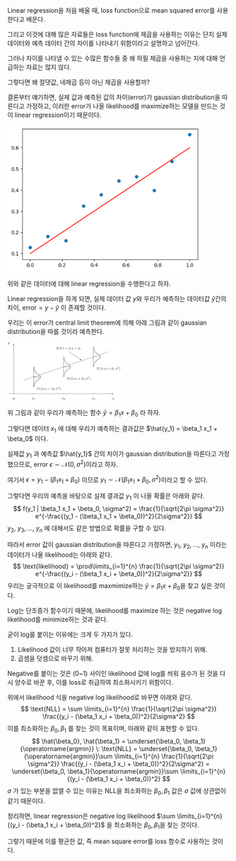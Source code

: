 Linear regression을 처음 배울 때, loss function으로 mean squared error를 사용한다고 배운다.

그리고 이것에 대해 많은 자료들은 loss function에 제곱을 사용하는 이유는 단지 실제 데이터와 예측 데이터 간의 차이를 나타내기 위함이라고 설명하고 넘어간다.

그러나 차이를 나타낼 수 있는 수많은 함수들 중 왜 하필 제곱을 사용하는 지에 대해 언급하는 자료는 많지 않다.

그렇다면 왜 절댓값, 네제곱 등이 아닌 제곱을 사용할까?



결론부터 얘기하면, 실제 값과 예측된 값의 차이(error)가 gaussian distribution을 따른다고 가정하고, 이러한 error가 나올 likelihood를 maximize하는 모델을 만드는 것이 linear regression이기 때문이다.



<img src="../assets/images/2024-03-14-왜 loss function으로 mean squared error를 사용할까/output-1710403677220-3.png" alt="output" style="zoom: 80%;" />



위와 같은 데이터에 대해 linear regression을 수행한다고 하자.

Linear regression을 하게 되면, 실제 데이터 값 $y$와 우리가 예측하는 데이터값 $\hat{y}$간의 차이, $\text{error} = y - \hat{y}$ 이 존재할 것이다.

우리는 이 error가 central limit theorem에 의해 아래 그림과 같이 gaussian distribution을 따를 것이라 예측한다.



<img src="../assets/images/2024-03-14-왜 loss function으로 mean squared error를 사용할까/model.jpg" alt="model" style="zoom: 25%;" />

위 그림과 같이 우리가 예측하는 함수 $\hat{y} = \beta_1 x + \beta_0$ 라 하자.

그렇다면 데이터 $x_1$ 에 대해 우리가 예측하는 결과값은 $\hat{y_1} = \beta_1 x_1 + \beta_0$ 이다.

실제값 $y_1$ 과 예측값 $\hat{y_1}$ 간의 차이가 gaussian distribution을 따른다고 가정했으므로, error $\epsilon \sim \mathcal{N}(0, \sigma^2)$​ 이라고 하자.

여기서 $\epsilon = y_1 - (\beta_1 x_1 + \beta_0)$ 이므로 $y_1\sim \mathcal{N}(\beta_1 x_1 + \beta_0, \sigma^2)$​ 이라고 할 수 있다.

그렇다면 우리의 예측을 바탕으로 실제 결과값 $y_1$ 이 나올 확률은 아래와 같다.
$$
f(y_1 | \beta_1 x_1 + \beta_0, \sigma^2) = \frac{1}{\sqrt{2\pi \sigma^2}} e^{-\frac{(y_1 - (\beta_1 x_1 + \beta_0))^2}{2\sigma^2}}
$$
$y_2,\: y_3,...,\: y_n$ 에 대해서도 같은 방법으로 확률을 구할 수 있다.

따라서 error 값이 gaussian distribution을 따른다고 가정하면, $y_1,\: y_2,..., \: y_n$ 이라는 데이터가 나올 likelihood는 아래와 같다.
$$
\text{likelihood} = \prod\limits_{i=1}^{n} \frac{1}{\sqrt{2\pi \sigma^2}} e^{-\frac{(y_i - (\beta_1 x_i + \beta_0))^2}{2\sigma^2}}
$$
우리는 궁극적으로 이 likelihood를 maxmimize하는 $\hat{y} = \beta_1 x + \beta_0$​ 을 찾고 싶은 것이다.



Log는 단조증가 함수이기 때문에, likelihood를 maximize 하는 것은 negative log likelihood를 minimize하는 것과 같다.

굳이 log를 붙이는 이유에는 크게 두 가지가 있다.

1. Likelihood 값이 너무 작아져 컴퓨터가 잘못 처리하는 것을 방지하기 위해.
2. 곱셈을 덧셈으로 바꾸기 위해.

Negative를 붙이는 것은 (0~1) 사이인 likelihood 값에 log를 씌워 음수가 된 것을 다시 양수로 바꾼 후, 이를 loss로 취급하여 최소화시키기 위함이다.



위에서 likelihood 식을 negative log likelihood로 바꾸면 아래와 같다.
$$
\text{NLL} = \sum \limits_{i=1}^{n} \frac{1}{\sqrt{2\pi \sigma^2}} \frac{(y_i - (\beta_1 x_i + \beta_0))^2}{2\sigma^2}
$$
이를 최소화하는 $\beta_0, \beta_1$ 를 찾는 것이 목표이며, 아래와 같이 표현할 수 있다.
$$
\hat{\beta_0}, \hat{\beta_1} = \underset{\beta_0, \beta_1}{\operatorname{argmin}} \: \text{NLL} = \underset{\beta_0, \beta_1}{\operatorname{argmin}}\sum \limits_{i=1}^{n} \frac{1}{\sqrt{2\pi \sigma^2}} \frac{(y_i - (\beta_1 x_i + \beta_0))^2}{2\sigma^2} = \underset{\beta_0, \beta_1}{\operatorname{argmin}}\sum \limits_{i=1}^{n} {(y_i - (\beta_1 x_i + \beta_0))^2}
$$
$\sigma$ 가 있는 부분을 없앨 수 있는 이유는 NLL을 최소화하는 $\beta_0, \beta_1$ 값은 $\sigma$ 값에 상관없이 같기 때문이다.



정리하면, linear regression은 negative log likelihood $\sum \limits_{i=1}^{n} {(y_i - (\beta_1 x_i + \beta_0))^2}$ 을 최소화하는 $\beta_0, \beta_1$​ 을 찾는 것이다.

그렇기 때문에 이를 평균한 값, 즉 mean square error를 loss 함수로 사용하는 것이다.